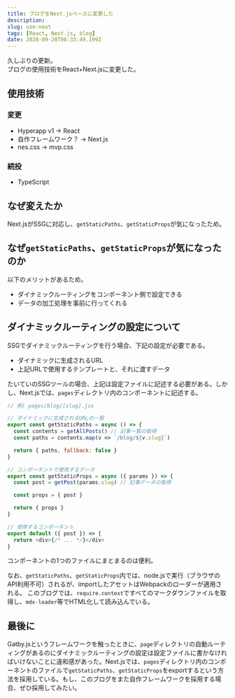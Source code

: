 ```yaml
---
title: ブログをNext.jsベースに変更した
description: 
slug: use-next
tags: [React, Next.js, blog]
date: 2020-09-20T06:33:49.199Z
---
```


久しぶりの更新。  
ブログの使用技術をReact+Next.jsに変更した。


## 使用技術

### 変更

- Hyperapp v1 -> React
- 自作フレームワーク？ -> Next.js
- nes.css -> mvp.css

### 続投

- TypeScript

## なぜ変えたか

Next.jsがSSGに対応し、`getStaticPaths`、`getStaticProps`が気になったため。


## なぜ`getStaticPaths`、`getStaticProps`が気になったのか

以下のメリットがあるため。

- ダイナミックルーティングをコンポーネント側で設定できる
- データの加工処理を事前に行ってくれる


## ダイナミックルーティングの設定について

SSGでダイナミックルーティングを行う場合、下記の設定が必要である。

- ダイナミックに生成されるURL
- 上記URLで使用するテンプレートと、それに渡すデータ

たいていのSSGツールの場合、上記は設定ファイルに記述する必要がある。しかし、Next.jsでは、`pages`ディレクトリ内のコンポーネントに記述する。

```js
// 例) pages/blog/[slug].jsx

// ダイナミックに生成されるURLの一覧
export const getStaticPaths = async () => {
  const contents = getAllPosts() // 記事一覧の取得
  const paths = contents.map(v => `/blog/${v.slug}`)

  return { paths, fallback: false }
}

// コンポーネントで使用するデータ
export const getStaticProps = async ({ params }) => {
  const post = getPost(params.slug) // 記事データの取得

  const props = { post }

  return { props }
}

// 使用するコンポーネント
export default ({ post }) => {
  return <div>{/* ... */}</div>
}
```

コンポーネントの1つのファイルにまとまるのは便利。

なお、`getStaticPaths`、`getStaticProps`内では、node.jsで実行（ブラウザのAPI利用不可）されるが、importしたアセットはWebpackのローダーが適用される。
このブログでは、`require.context`ですべてのマークダウンファイルを取得し、`mdx-loader`等でHTML化して読み込んでいる。


## 最後に

Gatby.jsというフレームワークを触ったときに、`page`ディレクトリの自動ルーティングがあるのにダイナミックルーティングの設定は設定ファイルに書かなければいけないことに違和感があった。Next.jsでは、`pages`ディレクトリ内のコンポーネントのファイルで`getStaticPaths`、`getStaticProps`をexportするという方法を採用している。もし、このブログをまた自作フレームワークを採用する場合、ぜひ採用してみたい。
